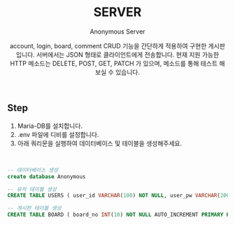 # <div align="center"> SERVER </div>

<div align="center">

Anonymous Server

account, login, board, comment CRUD 기능을 간단하게 적용하여 구현한 게시판입니다. 서버에서는 JSON 형태로 클라이언트에게 전송합니다. 현재 지원 가능한 HTTP 메소드는 DELETE, POST, GET, PATCH 가 있으며, 메소드를 통해 테스트 해보실 수 있습니다.

</div>

<br>

## Step

1. Maria-DB를 설치합니다.
2. .env 파일에 디비를 설정합니다.
3. 아래 쿼리문을 실행하여 데이터베이스 및 테이블을 생성해주세요.

<br>

```sql
-- 데이터베이스 생성
create database Anonymous
```

```sql
-- 유저 테이블 생성
CREATE TABLE USERS ( user_id VARCHAR(100) NOT NULL, user_pw VARCHAR(200) NOT NULL, user_name VARCHAR(100) NOT NULL, user_email VARCHAR(100), user_regdate DATE, primary key (user_id) );
```

```sql
-- 게시판 테이블 생성
CREATE TABLE BOARD ( board_no INT(10) NOT NULL AUTO_INCREMENT PRIMARY KEY, board_title VARCHAR(200) NOT NULL, board_content TEXT(65535) NOT NULL, board_regdate DATE, user_id  VARCHAR(100) NOT NULL, FOREIGN KEY(user_id) REFERENCES USERS(user_id) );
```

<br>
